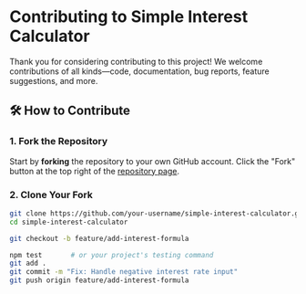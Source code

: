 # Contributing to Simple Interest Calculator

Thank you for considering contributing to this project! We welcome contributions of all kinds—code, documentation, bug reports, feature suggestions, and more.

## 🛠 How to Contribute

### 1. Fork the Repository

Start by **forking** the repository to your own GitHub account. Click the "Fork" button at the top right of the [repository page](https://github.com/your-username/simple-interest-calculator).

### 2. Clone Your Fork

```bash
git clone https://github.com/your-username/simple-interest-calculator.git
cd simple-interest-calculator

git checkout -b feature/add-interest-formula

npm test       # or your project's testing command
git add .
git commit -m "Fix: Handle negative interest rate input"
git push origin feature/add-interest-formula
